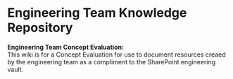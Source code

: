 # Engineering Team Knowledge Repository
**Engineering Team Concept Evaluation:**  
This wiki is for a Concept Evaluation for use to document resources creaed by the engineering team as a compliment to the SharePoint engineering vault.
